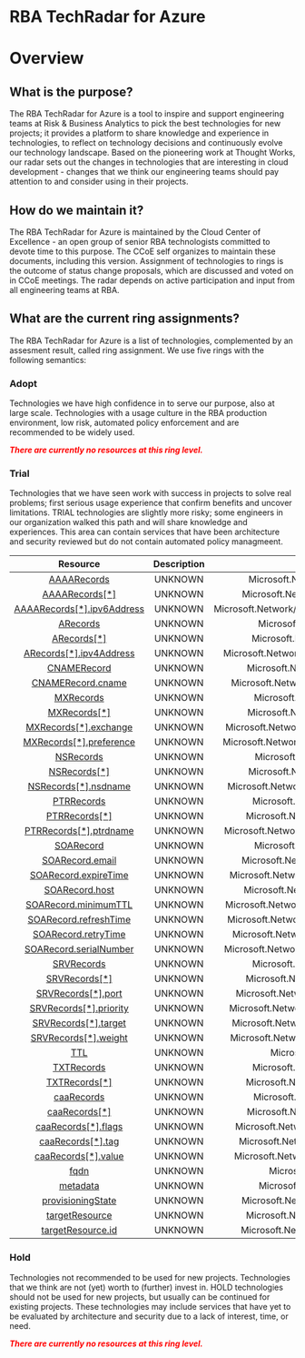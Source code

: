 
RBA TechRadar for Azure
=======================

# Overview

## What is the purpose?


The RBA TechRadar for Azure is a tool to inspire and support engineering teams at Risk & Business Analytics to pick the best technologies for new projects; it provides a platform to share knowledge and experience in technologies, to reflect on technology decisions and continuously evolve our technology landscape.  Based on the pioneering work at Thought Works, our radar sets out the changes in technologies that are interesting in cloud development - changes that we think our engineering teams should pay attention to and consider using in their projects.
## How do we maintain it?


The RBA TechRadar for Azure is maintained by the Cloud Center of Excellence - an open group of senior RBA technologists committed to devote time to this purpose.  The CCoE self organizes to maintain these documents, including this version.  Assignment of technologies to rings is the outcome of status change proposals, which are discussed and voted on in CCoE meetings.  The radar depends on active participation and input from all engineering teams at RBA.
## What are the current ring assignments?


The RBA TechRadar for Azure is a list of technologies, complemented by an assesment result, called ring assignment.  We use five rings with the following semantics:
### Adopt


Technologies we have high confidence in to serve our purpose, also at large scale.  Technologies with a usage culture in the RBA production environment, low risk, automated policy enforcement and are recommended to be widely used.  
  
***<font color="red"> There are currently no resources at this ring level. </font>***
### Trial


Technologies that we have seen work with success in projects to solve real problems;  first serious usage experience that confirm benefits and uncover limitations.  TRIAL technologies are slightly more risky; some engineers in our organization walked this path and will share knowledge and experiences.  This area can contain services that have been architecture and security reviewed but do not contain automated policy managmeent.  

|Resource|Description|Path|Status|
| :---: | :---: | :---: | :---: |
|[AAAARecords](https://github.com/openrba/python-azure-techradar/Microsoft.Network/dnszones/SRV/AAAARecords/README.md)|UNKNOWN|Microsoft.Network/dnszones/SRV/AAAARecords|TRIAL|
|[AAAARecords[*]](https://github.com/openrba/python-azure-techradar/Microsoft.Network/dnszones/SRV/AAAARecords[*]/README.md)|UNKNOWN|Microsoft.Network/dnszones/SRV/AAAARecords[*]|TRIAL|
|[AAAARecords[*].ipv6Address](https://github.com/openrba/python-azure-techradar/Microsoft.Network/dnszones/SRV/AAAARecords[*].ipv6Address/README.md)|UNKNOWN|Microsoft.Network/dnszones/SRV/AAAARecords[*].ipv6Address|TRIAL|
|[ARecords](https://github.com/openrba/python-azure-techradar/Microsoft.Network/dnszones/SRV/ARecords/README.md)|UNKNOWN|Microsoft.Network/dnszones/SRV/ARecords|TRIAL|
|[ARecords[*]](https://github.com/openrba/python-azure-techradar/Microsoft.Network/dnszones/SRV/ARecords[*]/README.md)|UNKNOWN|Microsoft.Network/dnszones/SRV/ARecords[*]|TRIAL|
|[ARecords[*].ipv4Address](https://github.com/openrba/python-azure-techradar/Microsoft.Network/dnszones/SRV/ARecords[*].ipv4Address/README.md)|UNKNOWN|Microsoft.Network/dnszones/SRV/ARecords[*].ipv4Address|TRIAL|
|[CNAMERecord](https://github.com/openrba/python-azure-techradar/Microsoft.Network/dnszones/SRV/CNAMERecord/README.md)|UNKNOWN|Microsoft.Network/dnszones/SRV/CNAMERecord|TRIAL|
|[CNAMERecord.cname](https://github.com/openrba/python-azure-techradar/Microsoft.Network/dnszones/SRV/CNAMERecord.cname/README.md)|UNKNOWN|Microsoft.Network/dnszones/SRV/CNAMERecord.cname|TRIAL|
|[MXRecords](https://github.com/openrba/python-azure-techradar/Microsoft.Network/dnszones/SRV/MXRecords/README.md)|UNKNOWN|Microsoft.Network/dnszones/SRV/MXRecords|TRIAL|
|[MXRecords[*]](https://github.com/openrba/python-azure-techradar/Microsoft.Network/dnszones/SRV/MXRecords[*]/README.md)|UNKNOWN|Microsoft.Network/dnszones/SRV/MXRecords[*]|TRIAL|
|[MXRecords[*].exchange](https://github.com/openrba/python-azure-techradar/Microsoft.Network/dnszones/SRV/MXRecords[*].exchange/README.md)|UNKNOWN|Microsoft.Network/dnszones/SRV/MXRecords[*].exchange|TRIAL|
|[MXRecords[*].preference](https://github.com/openrba/python-azure-techradar/Microsoft.Network/dnszones/SRV/MXRecords[*].preference/README.md)|UNKNOWN|Microsoft.Network/dnszones/SRV/MXRecords[*].preference|TRIAL|
|[NSRecords](https://github.com/openrba/python-azure-techradar/Microsoft.Network/dnszones/SRV/NSRecords/README.md)|UNKNOWN|Microsoft.Network/dnszones/SRV/NSRecords|TRIAL|
|[NSRecords[*]](https://github.com/openrba/python-azure-techradar/Microsoft.Network/dnszones/SRV/NSRecords[*]/README.md)|UNKNOWN|Microsoft.Network/dnszones/SRV/NSRecords[*]|TRIAL|
|[NSRecords[*].nsdname](https://github.com/openrba/python-azure-techradar/Microsoft.Network/dnszones/SRV/NSRecords[*].nsdname/README.md)|UNKNOWN|Microsoft.Network/dnszones/SRV/NSRecords[*].nsdname|TRIAL|
|[PTRRecords](https://github.com/openrba/python-azure-techradar/Microsoft.Network/dnszones/SRV/PTRRecords/README.md)|UNKNOWN|Microsoft.Network/dnszones/SRV/PTRRecords|TRIAL|
|[PTRRecords[*]](https://github.com/openrba/python-azure-techradar/Microsoft.Network/dnszones/SRV/PTRRecords[*]/README.md)|UNKNOWN|Microsoft.Network/dnszones/SRV/PTRRecords[*]|TRIAL|
|[PTRRecords[*].ptrdname](https://github.com/openrba/python-azure-techradar/Microsoft.Network/dnszones/SRV/PTRRecords[*].ptrdname/README.md)|UNKNOWN|Microsoft.Network/dnszones/SRV/PTRRecords[*].ptrdname|TRIAL|
|[SOARecord](https://github.com/openrba/python-azure-techradar/Microsoft.Network/dnszones/SRV/SOARecord/README.md)|UNKNOWN|Microsoft.Network/dnszones/SRV/SOARecord|TRIAL|
|[SOARecord.email](https://github.com/openrba/python-azure-techradar/Microsoft.Network/dnszones/SRV/SOARecord.email/README.md)|UNKNOWN|Microsoft.Network/dnszones/SRV/SOARecord.email|TRIAL|
|[SOARecord.expireTime](https://github.com/openrba/python-azure-techradar/Microsoft.Network/dnszones/SRV/SOARecord.expireTime/README.md)|UNKNOWN|Microsoft.Network/dnszones/SRV/SOARecord.expireTime|TRIAL|
|[SOARecord.host](https://github.com/openrba/python-azure-techradar/Microsoft.Network/dnszones/SRV/SOARecord.host/README.md)|UNKNOWN|Microsoft.Network/dnszones/SRV/SOARecord.host|TRIAL|
|[SOARecord.minimumTTL](https://github.com/openrba/python-azure-techradar/Microsoft.Network/dnszones/SRV/SOARecord.minimumTTL/README.md)|UNKNOWN|Microsoft.Network/dnszones/SRV/SOARecord.minimumTTL|TRIAL|
|[SOARecord.refreshTime](https://github.com/openrba/python-azure-techradar/Microsoft.Network/dnszones/SRV/SOARecord.refreshTime/README.md)|UNKNOWN|Microsoft.Network/dnszones/SRV/SOARecord.refreshTime|TRIAL|
|[SOARecord.retryTime](https://github.com/openrba/python-azure-techradar/Microsoft.Network/dnszones/SRV/SOARecord.retryTime/README.md)|UNKNOWN|Microsoft.Network/dnszones/SRV/SOARecord.retryTime|TRIAL|
|[SOARecord.serialNumber](https://github.com/openrba/python-azure-techradar/Microsoft.Network/dnszones/SRV/SOARecord.serialNumber/README.md)|UNKNOWN|Microsoft.Network/dnszones/SRV/SOARecord.serialNumber|TRIAL|
|[SRVRecords](https://github.com/openrba/python-azure-techradar/Microsoft.Network/dnszones/SRV/SRVRecords/README.md)|UNKNOWN|Microsoft.Network/dnszones/SRV/SRVRecords|TRIAL|
|[SRVRecords[*]](https://github.com/openrba/python-azure-techradar/Microsoft.Network/dnszones/SRV/SRVRecords[*]/README.md)|UNKNOWN|Microsoft.Network/dnszones/SRV/SRVRecords[*]|TRIAL|
|[SRVRecords[*].port](https://github.com/openrba/python-azure-techradar/Microsoft.Network/dnszones/SRV/SRVRecords[*].port/README.md)|UNKNOWN|Microsoft.Network/dnszones/SRV/SRVRecords[*].port|TRIAL|
|[SRVRecords[*].priority](https://github.com/openrba/python-azure-techradar/Microsoft.Network/dnszones/SRV/SRVRecords[*].priority/README.md)|UNKNOWN|Microsoft.Network/dnszones/SRV/SRVRecords[*].priority|TRIAL|
|[SRVRecords[*].target](https://github.com/openrba/python-azure-techradar/Microsoft.Network/dnszones/SRV/SRVRecords[*].target/README.md)|UNKNOWN|Microsoft.Network/dnszones/SRV/SRVRecords[*].target|TRIAL|
|[SRVRecords[*].weight](https://github.com/openrba/python-azure-techradar/Microsoft.Network/dnszones/SRV/SRVRecords[*].weight/README.md)|UNKNOWN|Microsoft.Network/dnszones/SRV/SRVRecords[*].weight|TRIAL|
|[TTL](https://github.com/openrba/python-azure-techradar/Microsoft.Network/dnszones/SRV/TTL/README.md)|UNKNOWN|Microsoft.Network/dnszones/SRV/TTL|TRIAL|
|[TXTRecords](https://github.com/openrba/python-azure-techradar/Microsoft.Network/dnszones/SRV/TXTRecords/README.md)|UNKNOWN|Microsoft.Network/dnszones/SRV/TXTRecords|TRIAL|
|[TXTRecords[*]](https://github.com/openrba/python-azure-techradar/Microsoft.Network/dnszones/SRV/TXTRecords[*]/README.md)|UNKNOWN|Microsoft.Network/dnszones/SRV/TXTRecords[*]|TRIAL|
|[caaRecords](https://github.com/openrba/python-azure-techradar/Microsoft.Network/dnszones/SRV/caaRecords/README.md)|UNKNOWN|Microsoft.Network/dnszones/SRV/caaRecords|TRIAL|
|[caaRecords[*]](https://github.com/openrba/python-azure-techradar/Microsoft.Network/dnszones/SRV/caaRecords[*]/README.md)|UNKNOWN|Microsoft.Network/dnszones/SRV/caaRecords[*]|TRIAL|
|[caaRecords[*].flags](https://github.com/openrba/python-azure-techradar/Microsoft.Network/dnszones/SRV/caaRecords[*].flags/README.md)|UNKNOWN|Microsoft.Network/dnszones/SRV/caaRecords[*].flags|TRIAL|
|[caaRecords[*].tag](https://github.com/openrba/python-azure-techradar/Microsoft.Network/dnszones/SRV/caaRecords[*].tag/README.md)|UNKNOWN|Microsoft.Network/dnszones/SRV/caaRecords[*].tag|TRIAL|
|[caaRecords[*].value](https://github.com/openrba/python-azure-techradar/Microsoft.Network/dnszones/SRV/caaRecords[*].value/README.md)|UNKNOWN|Microsoft.Network/dnszones/SRV/caaRecords[*].value|TRIAL|
|[fqdn](https://github.com/openrba/python-azure-techradar/Microsoft.Network/dnszones/SRV/fqdn/README.md)|UNKNOWN|Microsoft.Network/dnszones/SRV/fqdn|TRIAL|
|[metadata](https://github.com/openrba/python-azure-techradar/Microsoft.Network/dnszones/SRV/metadata/README.md)|UNKNOWN|Microsoft.Network/dnszones/SRV/metadata|TRIAL|
|[provisioningState](https://github.com/openrba/python-azure-techradar/Microsoft.Network/dnszones/SRV/provisioningState/README.md)|UNKNOWN|Microsoft.Network/dnszones/SRV/provisioningState|TRIAL|
|[targetResource](https://github.com/openrba/python-azure-techradar/Microsoft.Network/dnszones/SRV/targetResource/README.md)|UNKNOWN|Microsoft.Network/dnszones/SRV/targetResource|TRIAL|
|[targetResource.id](https://github.com/openrba/python-azure-techradar/Microsoft.Network/dnszones/SRV/targetResource.id/README.md)|UNKNOWN|Microsoft.Network/dnszones/SRV/targetResource.id|TRIAL|

### Hold


Technologies not recommended to be used for new projects. Technologies that we think are not (yet) worth to (further) invest in.  HOLD technologies should not be used for new projects, but usually can be continued for existing projects.  These technologies may include services that have yet to be evaluated by architecture and security due to a lack of interest, time, or need.  
  
***<font color="red"> There are currently no resources at this ring level. </font>***